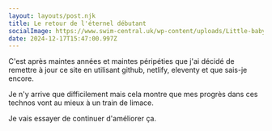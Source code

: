 ```yaml
---
layout: layouts/post.njk
title: Le retour de l'éternel débutant
socialImage: https://www.swim-central.uk/wp-content/uploads/Little-baby-swimming-with-arm-bands-and-a-pool-noodle-960x640.webp
date: 2024-12-17T15:47:00.997Z
---
```

C﻿'est après maintes années et maintes péripéties que j'ai décidé de remettre à jour ce site en utilisant github, netlify, eleventy et que sais-je encore. 

J﻿e n'y arrive que difficilement mais cela montre que mes progrès dans ces technos vont au mieux à un train de limace.

J﻿e vais essayer de continuer d'améliorer ça.